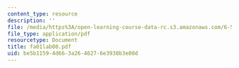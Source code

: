 ```yaml
---
content_type: resource
description: ''
file: /media/https%3A/open-learning-course-data-rc.s3.amazonaws.com/6-542j-laboratory-on-the-physiology-acoustics-and-perception-of-speech-fall-2005/be5b11594d663a2646276e3938b3e00d_fa01lab08.pdf
file_type: application/pdf
resourcetype: Document
title: fa01lab08.pdf
uid: be5b1159-4d66-3a26-4627-6e3938b3e00d
---
```

